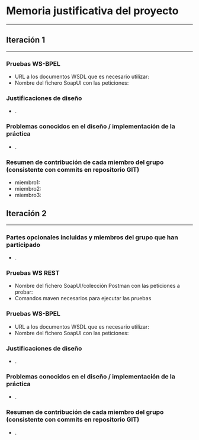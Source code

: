 # Memoria justificativa del proyecto
---------------------------------------------------------------------

## Iteración 1
---------------------------------------------------------------------

### Pruebas WS-BPEL
 - URL a los documentos WSDL que es necesario utilizar:  
 - Nombre del fichero SoapUI con las peticiones: 

### Justificaciones de diseño
- .

### Problemas conocidos en el diseño / implementación de la práctica
- .

### Resumen de contribución de cada miembro del grupo (consistente con commits en repositorio GIT)
- miembro1: 
- miembro2:
- miembro3:

## Iteración 2
---------------------------------------------------------------------

### Partes opcionales incluidas y miembros del grupo que han participado
- .

### Pruebas WS REST
- Nombre del fichero SoapUI/colección Postman con las peticiones a probar:
- Comandos maven necesarios para ejecutar las pruebas

### Pruebas WS-BPEL
- URL a los documentos WSDL que es necesario utilizar:
- Nombre del fichero SoapUI con las peticiones:

### Justificaciones de diseño
- .

### Problemas conocidos en el diseño / implementación de la práctica
- .

### Resumen de contribución de cada miembro del grupo (consistente con commits en repositorio GIT)
- .

